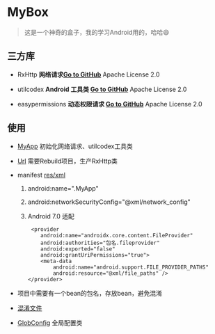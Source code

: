 # MyBox

> 这是一个神奇的盒子，我的学习Android用的，哈哈😄

## 三方库

- RxHttp
  **网络请求[Go to GitHub](https://github.com/liujingxing/RxHttp)** Apache License 2.0

- utilcodex **Android 工具类
  [Go to GitHub](https://github.com/Blankj/AndroidUtilCode/blob/master/README-CN.md)** Apache License 2.0

- easypermissions **动态权限请求
  [Go to GitHub](https://github.com/googlesamples/easypermissions)** Apache License 2.0
    
## 使用

- [MyApp](https://github.com/wlDayDayUp/MyBox/blob/master/app/src/main/java/com/wl1217/mybox/MyApp.java)
  初始化网络请求、utilcodex工具类

- [Url](https://github.com/wlDayDayUp/MyBox/blob/master/app/src/main/java/com/wl1217/mybox/Url.kt) 需要Rebuild项目，生产RxHttp类

- manifest <application> [res/xml](https://github.com/wlDayDayUp/MyBox/tree/master/app/src/main/res/xml)

  1.  android:name=".MyApp"
    
  2.  android:networkSecurityConfig="@xml/network_config"
    
  3.   Android 7.0 适配
        ```
         <provider
            android:name="androidx.core.content.FileProvider"
            android:authorities="包名.fileprovider"
            android:exported="false"
            android:grantUriPermissions="true">
            <meta-data
                android:name="android.support.FILE_PROVIDER_PATHS"
                android:resource="@xml/file_paths" />
        </provider>
        ```

- 项目中需要有一个bean的包名，存放bean，避免混淆

- [混淆文件](https://github.com/wlDayDayUp/MyBox/tree/master/app/proguard-rules.pro)

- [GlobConfig](https://github.com/wlDayDayUp/MyBox/tree/master/app/src/main/java/com/wl1217/mybox/GlobConfig.kt)
  全局配置类